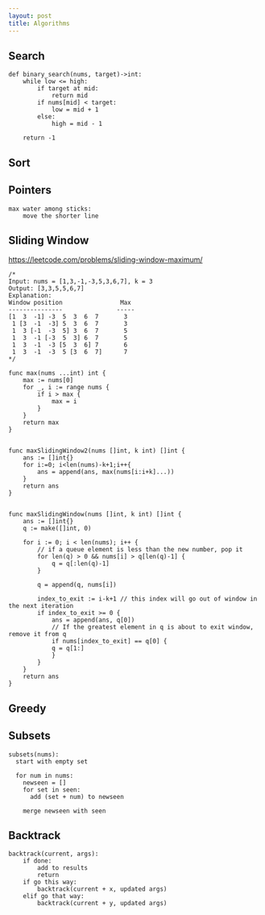 ```yaml
---
layout: post
title: Algorithms
---
```


## Search 

```
def binary_search(nums, target)->int:
    while low <= high:
        if target at mid:
            return mid 
        if nums[mid] < target:
            low = mid + 1
        else:
            high = mid - 1

    return -1
```

## Sort

## Pointers

```
max water among sticks:
    move the shorter line
```

<script src="https://gist.github.com/selimslab/9f8c72be1867c2cce60dbb7f6bc41b37.js"></script>



## Sliding Window 


<https://leetcode.com/problems/sliding-window-maximum/>

```
/*
Input: nums = [1,3,-1,-3,5,3,6,7], k = 3
Output: [3,3,5,5,6,7]
Explanation: 
Window position                Max
---------------               -----
[1  3  -1] -3  5  3  6  7       3
 1 [3  -1  -3] 5  3  6  7       3
 1  3 [-1  -3  5] 3  6  7       5
 1  3  -1 [-3  5  3] 6  7       5
 1  3  -1  -3 [5  3  6] 7       6
 1  3  -1  -3  5 [3  6  7]      7
*/

func max(nums ...int) int {
    max := nums[0]
    for _, i := range nums {
        if i > max {
            max = i
        }
    }
    return max
}


func maxSlidingWindow2(nums []int, k int) []int {
    ans := []int{}    
    for i:=0; i<len(nums)-k+1;i++{
        ans = append(ans, max(nums[i:i+k]...))
    }
    return ans 
}


func maxSlidingWindow(nums []int, k int) []int {
	ans := []int{}
	q := make([]int, 0)

	for i := 0; i < len(nums); i++ {
		// if a queue element is less than the new number, pop it 
		for len(q) > 0 && nums[i] > q[len(q)-1] {
			q = q[:len(q)-1]
		}

		q = append(q, nums[i])

		index_to_exit := i-k+1 // this index will go out of window in the next iteration 
		if index_to_exit >= 0 {
		    ans = append(ans, q[0])
		    // If the greatest element in q is about to exit window, remove it from q
		    if nums[index_to_exit] == q[0] {
			q = q[1:]
		    }
		}
	}
	return ans
}
```

## Greedy 

<script src="https://gist.github.com/selimslab/af1606d6b36b8a6e7cfca5d04f1ac5cb.js"></script>

## Subsets

```
subsets(nums):
  start with empty set 

  for num in nums:
    newseen = []
    for set in seen:
      add (set + num) to newseen

    merge newseen with seen
```

## Backtrack

```
backtrack(current, args):
    if done:
        add to results
        return 
    if go this way:
        backtrack(current + x, updated args)
    elif go that way:
        backtrack(current + y, updated args)
```


